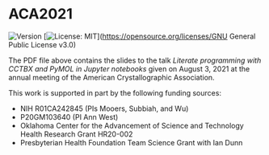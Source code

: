 # ACA2021
![Version](https://img.shields.io/static/v1?label=ACA2021&message=0.1&color=brightcolor)
[![License: MIT](https://img.shields.io/badge/License-MIT-blue.svg)](https://opensource.org/licenses/GNU General Public License v3.0)


The PDF file above contains the slides to the talk *Literate programming with CCTBX and PyMOL in Jupyter notebooks* given on August 3, 2021 at the annual meeting of the American Crystallographic Association.


This work is supported in part by the following funding sources:

* NIH R01CA242845 (PIs Mooers, Subbiah, and Wu)
* P20GM103640 (PI Ann West)
* Oklahoma Center for the Advancement of Science and Technology Health Research Grant HR20-002
* Presbyterian Health Foundation Team Science Grant with Ian Dunn

